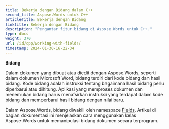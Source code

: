 ```yaml
---
title: Bekerja dengan Bidang dalam C++
second_title: Aspose.Words untuk C++
articleTitle: Bekerja dengan Bidang
linktitle: Bekerja dengan Bidang
description: "Pengantar fitur bidang di Aspose.Words untuk C++."
type: docs
weight: 370
url: /id/cpp/working-with-fields/
timestamp: 2024-01-30-16-22-34
---
```


**Bidang**

Dalam dokumen yang dibuat atau diedit dengan Aspose.Words, seperti dalam dokumen Microsoft Word, bidang terdiri dari kode bidang dan hasil bidang. Kode bidang adalah instruksi tentang bagaimana hasil bidang perlu diperbarui atau dihitung. Aplikasi yang memproses dokumen dan menemukan bidang harus menafsirkan instruksi yang terdapat dalam kode bidang dan memperbarui hasil bidang dengan nilai baru.

Dalam Aspose.Words, bidang diwakili oleh namespace [Fields](https://reference.aspose.com/words/cpp/aspose.words.fields/). Artikel di bagian dokumentasi ini menjelaskan cara menggunakan kelas Aspose.Words untuk memanipulasi bidang dokumen secara terprogram.
